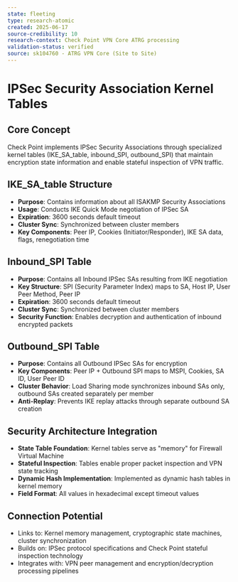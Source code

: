 ```yaml
---
state: fleeting
type: research-atomic
created: 2025-06-17
source-credibility: 10
research-context: Check Point VPN Core ATRG processing
validation-status: verified
source: sk104760 - ATRG VPN Core (Site to Site)
---
```


# IPSec Security Association Kernel Tables

## Core Concept
Check Point implements IPSec Security Associations through specialized kernel tables (IKE_SA_table, inbound_SPI, outbound_SPI) that maintain encryption state information and enable stateful inspection of VPN traffic.

## IKE_SA_table Structure
- **Purpose**: Contains information about all ISAKMP Security Associations
- **Usage**: Conducts IKE Quick Mode negotiation of IPSec SA
- **Expiration**: 3600 seconds default timeout
- **Cluster Sync**: Synchronized between cluster members
- **Key Components**: Peer IP, Cookies (Initiator/Responder), IKE SA data, flags, renegotiation time

## Inbound_SPI Table
- **Purpose**: Contains all Inbound IPSec SAs resulting from IKE negotiation
- **Key Structure**: SPI (Security Parameter Index) maps to SA, Host IP, User Peer Method, Peer IP
- **Expiration**: 3600 seconds default timeout
- **Cluster Sync**: Synchronized between cluster members
- **Security Function**: Enables decryption and authentication of inbound encrypted packets

## Outbound_SPI Table
- **Purpose**: Contains all Outbound IPSec SAs for encryption
- **Key Components**: Peer IP + Outbound SPI maps to MSPI, Cookies, SA ID, User Peer ID
- **Cluster Behavior**: Load Sharing mode synchronizes inbound SAs only, outbound SAs created separately per member
- **Anti-Replay**: Prevents IKE replay attacks through separate outbound SA creation

## Security Architecture Integration
- **State Table Foundation**: Kernel tables serve as "memory" for Firewall Virtual Machine
- **Stateful Inspection**: Tables enable proper packet inspection and VPN state tracking
- **Dynamic Hash Implementation**: Implemented as dynamic hash tables in kernel memory
- **Field Format**: All values in hexadecimal except timeout values

## Connection Potential
- Links to: Kernel memory management, cryptographic state machines, cluster synchronization
- Builds on: IPSec protocol specifications and Check Point stateful inspection technology
- Integrates with: VPN peer management and encryption/decryption processing pipelines